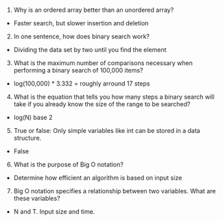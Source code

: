 1) Why is an ordered array better than an unordered array?
- Faster search, but slower insertion and deletion
2) In one sentence, how does binary search work?
- Dividing the data set by two until you find the element
3) What is the maximum number of comparisons necessary when performing a binary search of 100,000 items?
- log(100,000) * 3.332 = roughly arround 17 steps
4) What is the equation that tells you how many steps a binary search will take if you already know the size of the range to be searched?
- log(N) base 2
5) True or false: Only simple variables like int can be stored in a data structure.
- False
6) What is the purpose of Big O notation?
- Determine how efficient an algorithm is based on input size
7) Big O notation specifies a relationship between two variables. What are these variables?
- N and T. Input size and time.
